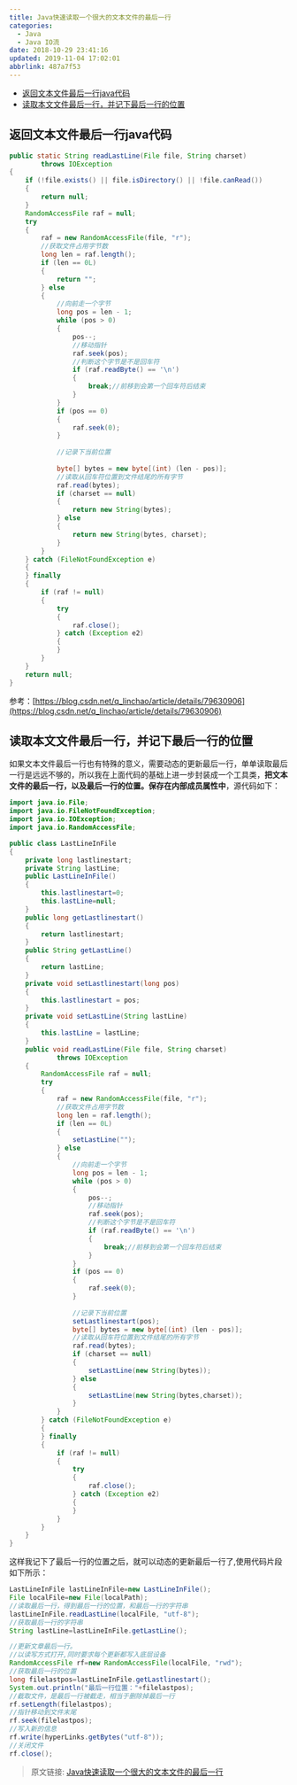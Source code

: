 ```yaml
---
title: Java快速读取一个很大的文本文件的最后一行
categories: 
  - Java
  - Java IO流
date: 2018-10-29 23:41:16
updated: 2019-11-04 17:02:01
abbrlink: 487a7f53
---
```

- [返回文本文件最后一行java代码](/blog/487a7f53/#返回文本文件最后一行java代码)
- [读取本文文件最后一行，并记下最后一行的位置](/blog/487a7f53/#读取本文文件最后一行，并记下最后一行的位置)

<!--more-->
<script src="https://cdn.bootcss.com/jquery/3.4.0/jquery.slim.min.js"></script>
<script>$(document).ready(function () {$(".post-body > ul:nth-child(1)").hide();});</script>

<!--end-->
## 返回文本文件最后一行java代码 ##
```java
public static String readLastLine(File file, String charset)
		throws IOException
{
	if (!file.exists() || file.isDirectory() || !file.canRead())
	{
		return null;
	}
	RandomAccessFile raf = null;
	try
	{
		raf = new RandomAccessFile(file, "r");
		//获取文件占用字节数
		long len = raf.length();
		if (len == 0L)
		{
			return "";
		} else
		{
			//向前走一个字节
			long pos = len - 1;
			while (pos > 0)
			{
				pos--;
				//移动指针
				raf.seek(pos);
				//判断这个字节是不是回车符
				if (raf.readByte() == '\n')
				{
					break;//前移到会第一个回车符后结束
				}
			}
			if (pos == 0)
			{
				raf.seek(0);
			}
			
			//记录下当前位置
			
			byte[] bytes = new byte[(int) (len - pos)];
			//读取从回车符位置到文件结尾的所有字节
			raf.read(bytes);
			if (charset == null)
			{
				return new String(bytes);
			} else
			{
				return new String(bytes, charset);
			}
		}
	} catch (FileNotFoundException e)
	{
	} finally
	{
		if (raf != null)
		{
			try
			{
				raf.close();
			} catch (Exception e2)
			{
			}
		}
	}
	return null;
}
```
参考：[https://blog.csdn.net/q_linchao/article/details/79630906](https://blog.csdn.net/q_linchao/article/details/79630906)
## 读取本文文件最后一行，并记下最后一行的位置 ##
如果文本文件最后一行也有特殊的意义，需要动态的更新最后一行，单单读取最后一行是远远不够的，所以我在上面代码的基础上进一步封装成一个工具类，**把文本文件的最后一行，以及最后一行的位置。保存在内部成员属性中**，源代码如下：
```java
import java.io.File;
import java.io.FileNotFoundException;
import java.io.IOException;
import java.io.RandomAccessFile;

public class LastLineInFile
{
	private long lastlinestart;
	private String lastLine;
	public LastLineInFile()
	{
		this.lastlinestart=0;
		this.lastLine=null;
	}
	public long getLastlinestart()
	{
		return lastlinestart;
	}
	public String getLastLine()
	{
		return lastLine;
	}
	private void setLastlinestart(long pos)
	{
		this.lastlinestart = pos;
	}
	private void setLastLine(String lastLine)
	{
		this.lastLine = lastLine;
	}
	public void readLastLine(File file, String charset)
			throws IOException
	{
		RandomAccessFile raf = null;
		try
		{
			raf = new RandomAccessFile(file, "r");
			//获取文件占用字节数
			long len = raf.length();
			if (len == 0L)
			{
				setLastLine("");
			} else
			{
				//向前走一个字节
				long pos = len - 1;
				while (pos > 0)
				{
					pos--;
					//移动指针
					raf.seek(pos);
					//判断这个字节是不是回车符
					if (raf.readByte() == '\n')
					{
						break;//前移到会第一个回车符后结束
					}
				}
				if (pos == 0)
				{
					raf.seek(0);
				}
				
				//记录下当前位置
				setLastlinestart(pos);
				byte[] bytes = new byte[(int) (len - pos)];
				//读取从回车符位置到文件结尾的所有字节
				raf.read(bytes);
				if (charset == null)
				{
					setLastLine(new String(bytes));
				} else
				{
					setLastLine(new String(bytes,charset));
				}
			}
		} catch (FileNotFoundException e)
		{
		} finally
		{
			if (raf != null)
			{
				try
				{
					raf.close();
				} catch (Exception e2)
				{
				}
			}
		}
	}
}

```
这样我记下了最后一行的位置之后，就可以动态的更新最后一行了,使用代码片段如下所示：
```java
LastLineInFile lastLineInFile=new LastLineInFile();
File localFile=new File(localPath);
//读取最后一行，得到最后一行的位置，和最后一行的字符串
lastLineInFile.readLastLine(localFile, "utf-8");
//获取最后一行的字符串
String lastLine=lastLineInFile.getLastLine();

//更新文章最后一行。
//以读写方式打开,同时要求每个更新都写入底层设备
RandomAccessFile rf=new RandomAccessFile(localFile, "rwd");
//获取最后一行的位置
long filelastpos=lastLineInFile.getLastlinestart();
System.out.println("最后一行位置："+filelastpos);
//截取文件，是最后一行被截走，相当于删除掉最后一行
rf.setLength(filelastpos);
//指针移动到文件末尾
rf.seek(filelastpos);
//写入新的信息
rf.write(hyperLinks.getBytes("utf-8"));
//关闭文件
rf.close();

```
>原文链接: [Java快速读取一个很大的文本文件的最后一行](https://lanlan2017.github.io/blog/487a7f53/)
